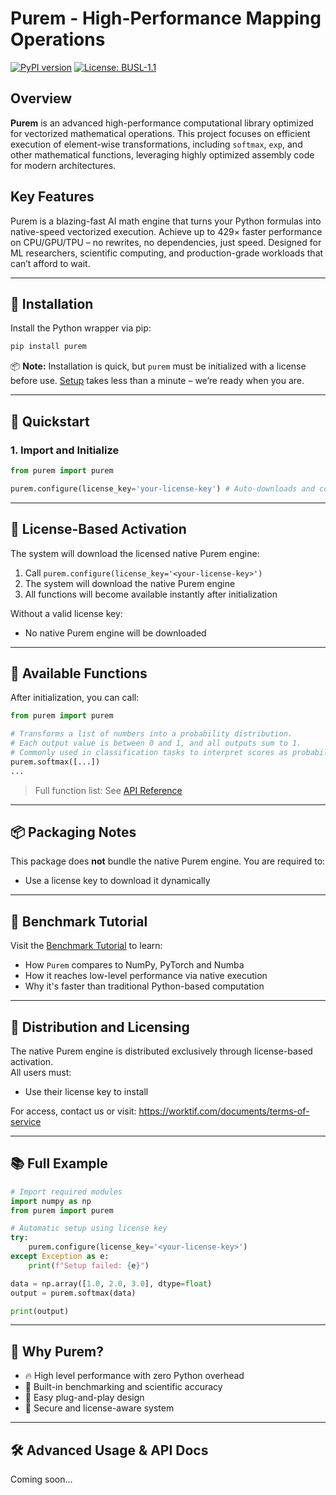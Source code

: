 # Purem - High-Performance Mapping Operations
[![PyPI version](https://badge.fury.io/py/purem.svg)](https://pypi.org/project/purem/)
[![License: BUSL-1.1](https://img.shields.io/badge/license-BUSL--1.1-blue.svg)](https://worktif.com/documents/terms-of-service)

## Overview

**Purem** is an advanced high-performance computational library optimized for vectorized mathematical operations. This project focuses on efficient execution of element-wise transformations, including `softmax`, `exp`, and other mathematical functions, leveraging highly optimized assembly code for modern architectures.

## Key Features

Purem is a blazing-fast AI math engine that turns your Python formulas into native-speed vectorized execution. Achieve up to 429× faster performance on CPU/GPU/TPU – no rewrites, no dependencies, just speed. Designed for ML researchers, scientific computing, and production-grade workloads that can’t afford to wait.

---

## 🔧 Installation

Install the Python wrapper via pip:

```bash
pip install purem
```

📦 **Note:** Installation is quick, but `purem` must be initialized with a license before use.
[Setup](https://worktif.com/#start) takes less than a minute – we’re ready when you are.

---

## 🚀 Quickstart

### 1. Import and Initialize

```python
from purem import purem

purem.configure(license_key='your-license-key') # Auto-downloads and configures backend
```

---

## 🔐 License-Based Activation

The system will download the licensed native Purem engine:

1. Call `purem.configure(license_key='<your-license-key>')`
2. The system will download the native Purem engine
3. All functions will become available instantly after initialization

Without a valid license key:
- No native Purem engine will be downloaded

---

## 🧠 Available Functions

After initialization, you can call:

```python
from purem import purem

# Transforms a list of numbers into a probability distribution. 
# Each output value is between 0 and 1, and all outputs sum to 1. 
# Commonly used in classification tasks to interpret scores as probabilities.
purem.softmax([...])
...
```

> Full function list: See [API Reference](https://worktif.com/docs/basic-usage)

---

## 📦 Packaging Notes

This package does **not** bundle the native Purem engine. You are required to:
- Use a license key to download it dynamically

---

## 🧪 Benchmark Tutorial

Visit the [Benchmark Tutorial](https://worktif.com/#benchmarks) to learn:
- How `Purem` compares to NumPy, PyTorch and Numba
- How it reaches low-level performance via native execution
- Why it's faster than traditional Python-based computation

---

## 📧 Distribution and Licensing

The native Purem engine is distributed exclusively through license-based activation.  
All users must:
- Use their license key to install  

For access, contact us or visit: https://worktif.com/documents/terms-of-service

---

## 📚 Full Example

```python
# Import required modules
import numpy as np
from purem import purem

# Automatic setup using license key
try:
    purem.configure(license_key='<your-license-key>')
except Exception as e:
    print(f"Setup failed: {e}")

data = np.array([1.0, 2.0, 3.0], dtype=float)
output = purem.softmax(data)

print(output)
```

---

## 🧠 Why Purem?

- 🔥 High level performance with zero Python overhead
- 🧪 Built-in benchmarking and scientific accuracy
- 🧩 Easy plug-and-play design
- 🔐 Secure and license-aware system

---

## 🛠 Advanced Usage & API Docs

Coming soon...
